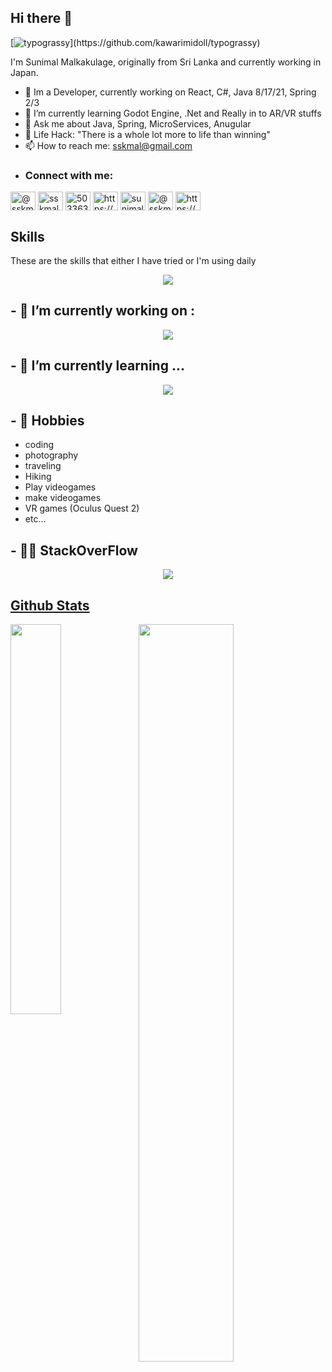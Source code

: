 ## Hi there 👋
[![typograssy](https://typograssy.deno.dev/api?text=Hi%20there!)](https://github.com/kawarimidoll/typograssy)

I'm Sunimal Malkakulage, originally from Sri Lanka and currently working in Japan.

- 🔭 Im a Developer, currently working on React, C#, Java 8/17/21, Spring 2/3
- 🌱 I’m currently learning Godot Engine, .Net and Really in to AR/VR stuffs
- 💬 Ask me about Java, Spring, MicroServices, Anugular
- 🎯 Life Hack: "There is a whole lot more to life than winning"
- 📫 How to reach me: sskmal@gmail.com
- <h3 align="left">Connect with me:</h3>
<p align="left">
<a href="https://twitter.com/@sskmal" target="blank"><img align="center" src="https://raw.githubusercontent.com/rahuldkjain/github-profile-readme-generator/master/src/images/icons/Social/twitter.svg" alt="@sskmal" height="30" width="40" /></a>
<a href="https://linkedin.com/in/sskmal" target="blank"><img align="center" src="https://raw.githubusercontent.com/rahuldkjain/github-profile-readme-generator/master/src/images/icons/Social/linked-in-alt.svg" alt="sskmal" height="30" width="40" /></a>
<a href="https://stackoverflow.com/users/5033630" target="blank"><img align="center" src="https://raw.githubusercontent.com/rahuldkjain/github-profile-readme-generator/master/src/images/icons/Social/stack-overflow.svg" alt="5033630" height="30" width="40" /></a>
<a href="https://fb.com/https://www.facebook.com/sunimal.malkakulage/" target="blank"><img align="center" src="https://raw.githubusercontent.com/rahuldkjain/github-profile-readme-generator/master/src/images/icons/Social/facebook.svg" alt="https://www.facebook.com/sunimal.malkakulage/" height="30" width="40" /></a>
<a href="https://instagram.com/sunimal.s.k.malkakulage" target="blank"><img align="center" src="https://raw.githubusercontent.com/rahuldkjain/github-profile-readme-generator/master/src/images/icons/Social/instagram.svg" alt="sunimal.s.k.malkakulage" height="30" width="40" /></a>
<a href="https://medium.com/@sskmal" target="blank"><img align="center" src="https://raw.githubusercontent.com/rahuldkjain/github-profile-readme-generator/master/src/images/icons/Social/medium.svg" alt="@sskmal" height="30" width="40" /></a>
<a href="https://www.hackerrank.com/https://www.hackerrank.com/profile/raymondred" target="blank"><img align="center" src="https://raw.githubusercontent.com/rahuldkjain/github-profile-readme-generator/master/src/images/icons/Social/hackerrank.svg" alt="https://www.hackerrank.com/profile/raymondred" height="30" width="40" /></a>
</p>

## Skills
These are the skills that either I have tried or I'm using daily

<p align="center">
  <a href="https://skillicons.dev">
    <img src="https://skillicons.dev/icons?i=java,typescript,spring,js,nodejs,py,flask,html,css,angular,react,bootstrap,materialui,docker,gradle,maven,c,cs,dotnet,git,github,bitbucket,mongodb,dynamodb,aws,mysql,postgres,postman,unity,unreal,godot,blender,windows,linux,apple,idea,webstorm,rider,pycharm,vscode,androidstudio,ps,ai,linkedin,instagram" />
  </a>
</p>

## - 🔭 I’m currently working on :

<p align="center">
  <a href="https://skillicons.dev">
    <img src="https://skillicons.dev/icons?i=java,spring,angular,react,cs,dotnet,kubernetes,docker" />
  </a>
</p>


## - 🌱 I’m currently learning ...
<p align="center">
  <a href="https://skillicons.dev">
    <img src="https://skillicons.dev/icons?i=react,cs,dotnet,kubernetes,docker" />
  </a>
</p>

## - 📅 Hobbies
- coding
- photography
- traveling
- Hiking
- Play videogames
- make videogames
- VR games (Oculus Quest 2)
- etc...
  
## - 👨‍💻 StackOverFlow

<p align="center">
<a href=""><img src="https://github-readme-stackoverflow.vercel.app/?userID=5033630&theme=dark">

<h2> Github Stats </h2> 
<a href="https://github.com/Patrikejane/github-readme-stats">
<img align="left" width="40%" src="https://github-readme-stats.vercel.app/api/top-langs/?username=Patrikejane&layout=compact&theme=tokyonight">
<img width="55%" src="https://github-readme-streak-stats.herokuapp.com/?user=Patrikejane&theme=tokyonight">
<br/>





<!--
[![Ashutosh's github activity graph](https://github-readme-activity-graph.vercel.app/graph?username=Patrikejane&theme=github-dark)](https://github.com/ashutosh00710/github-readme-activity-graph)



**Patrikejane/Patrikejane** is a ✨ _special_ ✨ repository because its `README.md` (this file) appears on your GitHub profile.

Here are some ideas to get you started:
- 🔭 Im a Developer, currently working on React, C#
- 🌱 I’m currently learning Godot Engine, .Net
- 👯 I’m looking to collaborate on ...
- 🤔 I’m looking for help with ...
- 💬 Ask me about Java, Spring, MicroServices, Anugular
- 📫 How to reach me: ...
- 😄 Pronouns: ...
- ⚡ Fun fact: ...
-->
